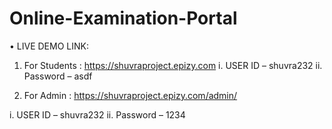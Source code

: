 # Online-Examination-Portal

•	LIVE DEMO LINK:
1.	For Students : https://shuvraproject.epizy.com
i.	USER ID – shuvra232
ii.	Password – asdf

2.	For Admin : https://shuvraproject.epizy.com/admin/

i.	USER ID – shuvra232
ii.	Password – 1234
